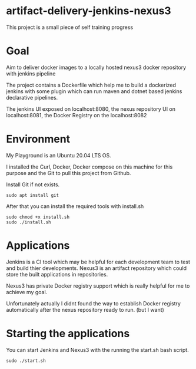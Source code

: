 # artifact-delivery-jenkins-nexus3

This project is a small piece of self training progress

# Goal

Aim to deliver docker images to a locally hosted nexus3 docker repository with jenkins pipeline

The project contains a Dockerfile which help me to build a dockerized jenkins with some plugin which can run maven and dotnet based jenkins declarative pipelines.

The jenkins UI exposed on localhost:8080, the nexus repository UI on localhost:8081, the Docker Registry on the localhost:8082

# Environment

My Playground is an Ubuntu 20.04 LTS OS.

I installed the Curl, Docker, Docker compose on this machine for this purpose and the Git to pull this project from Github.

Install Git if not exists.
```
sudo apt install git
```
After that you can install the required tools with install.sh
```
sudo chmod +x install.sh
sudo ./install.sh
```

# Applications

Jenkins is a CI tool which may be helpful for each development team to test and build thier developments.
Nexus3 is an artifact repository which could store the built applications in repositories.

Nexus3 has private Docker registry support which is really helpful for me to achieve my goal.

Unfortunately actually I didnt found the way to establish Docker registry automatically after the nexus repository ready to run. (but I want)

# Starting the applications

You can start Jenkins and Nexus3 with the running the start.sh bash script.

```
sudo ./start.sh
```
